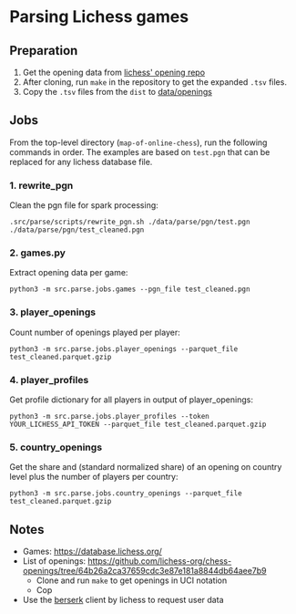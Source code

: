 # Parsing Lichess games
## Preparation
1. Get the opening data from [lichess' opening repo](https://github.com/lichess-org/chess-openings/) 
2. After cloning, run `make` in the repository to get the expanded `.tsv` files.
3. Copy the `.tsv` files from the `dist` to [data/openings](/data/openings)

## Jobs
From the top-level directory (`map-of-online-chess`), run the following commands in order. The examples are based on `test.pgn` that can be replaced for any lichess database file.

### 1. rewrite_pgn
Clean the pgn file for spark processing:
```
.src/parse/scripts/rewrite_pgn.sh ./data/parse/pgn/test.pgn ./data/parse/pgn/test_cleaned.pgn
```

### 2. games.py 
Extract opening data per game:
```
python3 -m src.parse.jobs.games --pgn_file test_cleaned.pgn
```

### 3. player_openings 
Count number of openings played per player:
```
python3 -m src.parse.jobs.player_openings --parquet_file test_cleaned.parquet.gzip
```
### 4. player_profiles 
Get profile dictionary for all players in output of player_openings:
```
python3 -m src.parse.jobs.player_profiles --token YOUR_LICHESS_API_TOKEN --parquet_file test_cleaned.parquet.gzip
```
### 5. country_openings 
Get the share and (standard normalized share) of an opening on country level plus the number of players per country:
```
python3 -m src.parse.jobs.country_openings --parquet_file test_cleaned.parquet.gzip
```

## Notes
- Games: https://database.lichess.org/
- List of openings: https://github.com/lichess-org/chess-openings/tree/64b26a2ca37659cdc3e87e181a8844db64aee7b9
  - Clone and run `make` to get openings in UCI notation
  - Cop
- Use the [berserk](https://github.com/lichess-org/berserk) client by lichess to request user data